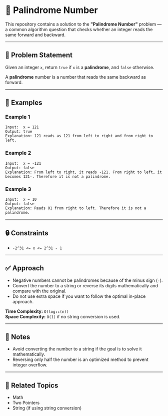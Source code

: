 # 🔢 Palindrome Number

This repository contains a solution to the **"Palindrome Number"** problem — a common algorithm question that checks whether an integer reads the same forward and backward.

---

## 🧩 Problem Statement

Given an integer `x`, return `true` if `x` is a **palindrome**, and `false` otherwise.

A **palindrome** number is a number that reads the same backward as forward.

---

## 🧠 Examples

### Example 1

```
Input:  x = 121  
Output: true  
Explanation: 121 reads as 121 from left to right and from right to left.
```

### Example 2

```
Input:  x = -121  
Output: false  
Explanation: From left to right, it reads -121. From right to left, it becomes 121-. Therefore it is not a palindrome.
```

### Example 3

```
Input:  x = 10  
Output: false  
Explanation: Reads 01 from right to left. Therefore it is not a palindrome.
```

---

## 🔒 Constraints

- `-2^31 <= x <= 2^31 - 1`

---

## ✅ Approach

- Negative numbers cannot be palindromes because of the minus sign (`-`).
- Convert the number to a string or reverse its digits mathematically and compare with the original.
- Do not use extra space if you want to follow the optimal in-place approach.

**Time Complexity:** `O(log₁₀(n))`  
**Space Complexity:** `O(1)` if no string conversion is used.

---

## 📌 Notes

- Avoid converting the number to a string if the goal is to solve it mathematically.
- Reversing only half the number is an optimized method to prevent integer overflow.

---

## 📂 Related Topics

- Math  
- Two Pointers  
- String (if using string conversion)  
